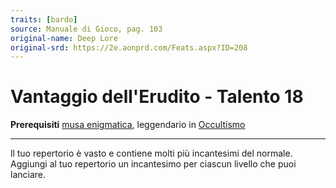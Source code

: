 ```yaml
---
traits: [bardo]
source: Manuale di Gioco, pag. 103
original-name: Deep Lore
original-srd: https://2e.aonprd.com/Feats.aspx?ID=208
---
```


# Vantaggio dell'Erudito - Talento 18

**Prerequisiti** [musa enigmatica](/classi/bardo/muse/enigmatica), leggendario
in [Occultismo](/abilita/occultismo)

---

ll tuo repertorio è vasto e contiene molti più incantesimi del normale. Aggiungi
al tuo repertorio un incantesimo per ciascun livello che puoi lanciare.
